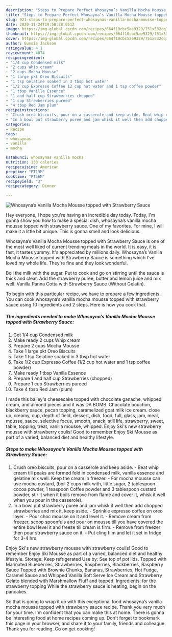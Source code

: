 ```yaml
---
description: "Steps to Prepare Perfect Whosayna’s Vanilla Mocha Mousse topped with Strawberry Sauce"
title: "Steps to Prepare Perfect Whosayna’s Vanilla Mocha Mousse topped with Strawberry Sauce"
slug: 921-steps-to-prepare-perfect-whosaynas-vanilla-mocha-mousse-topped-with-strawberry-sauce
date: 2020-11-24T19:58:28.051Z
image: https://img-global.cpcdn.com/recipes/664f10cbc5ae9329/751x532cq70/whosaynas-vanilla-mocha-mousse-topped-with-strawberry-sauce-recipe-main-photo.jpg
thumbnail: https://img-global.cpcdn.com/recipes/664f10cbc5ae9329/751x532cq70/whosaynas-vanilla-mocha-mousse-topped-with-strawberry-sauce-recipe-main-photo.jpg
cover: https://img-global.cpcdn.com/recipes/664f10cbc5ae9329/751x532cq70/whosaynas-vanilla-mocha-mousse-topped-with-strawberry-sauce-recipe-main-photo.jpg
author: Gussie Jackson
ratingvalue: 4.1
reviewcount: 4874
recipeingredient:
- "1/4 cup Condensed milk"
- "2 cups Whip cream"
- "2 cups Mocha Mousse"
- "1 large pkt Oreo Biscuits"
- "1 tsp Gelatine soaked in 3 tbsp hot water"
- "1/2 cup Expresso Coffee 12 cup hot water and 1 tsp coffee powder"
- "1 tbsp Vanilla Essence"
- "1 and half cup Strawberries chopped"
- "1 cup Strawberries pureed"
- "4 tbsp Red Jam plum"
recipeinstructions:
- "Crush oreo biscuits, pour on a casserole and keep aside. Beat whip cream till peaks are formed fold in condensed milk, vanilla essence and gelatine mix well. Keep the cream in freezer. For mocha mousse can use mocha custard, (boil 2 cups milk with, little sugar, 2 tablespoon cocoa powder, 1 teaspoon Coffee powder and 3 tablespoon custard powder, stir it when it boils remove from flame and cover it, whisk it well when you pour in the casserole)."
- "In a bowl put strawberry puree and jam whisk it well then add chopped strawberries and mix it, keep aside. Sprinkle expresso coffee on oreo layer. Pour choc mousse on it and level it. Remove cream from freezer, scoop spoonfuls and pour on mousse till you have covered the entire bowl level it and freeze till cream is firm. Remove from freezer then pour strawberry sauce on it. Put cling film and let it set in fridge for 3-4 hrs"
categories:
- Recipe
tags:
- whosaynas
- vanilla
- mocha

katakunci: whosaynas vanilla mocha 
nutrition: 133 calories
recipecuisine: American
preptime: "PT13M"
cooktime: "PT56M"
recipeyield: "3"
recipecategory: Dinner

---
```



![Whosayna’s Vanilla Mocha Mousse topped with Strawberry Sauce](https://img-global.cpcdn.com/recipes/664f10cbc5ae9329/751x532cq70/whosaynas-vanilla-mocha-mousse-topped-with-strawberry-sauce-recipe-main-photo.jpg)

Hey everyone, I hope you're having an incredible day today. Today, I'm gonna show you how to make a special dish, whosayna’s vanilla mocha mousse topped with strawberry sauce. One of my favorites. For mine, I will make it a little bit unique. This is gonna smell and look delicious.

Whosayna’s Vanilla Mocha Mousse topped with Strawberry Sauce is one of the most well liked of current trending meals in the world. It is easy, it is fast, it tastes yummy. It's appreciated by millions daily. Whosayna’s Vanilla Mocha Mousse topped with Strawberry Sauce is something which I've loved my whole life. They're fine and they look wonderful.

Boil the milk with the sugar. Put to cook and go on stirring until the sauce is thick and clear. Add the strawberry puree, butter and lemon juice and mix well. Vanilla Panna Cotta with Strawberry Sauce (Without Gelatin).


To begin with this particular recipe, we have to prepare a few ingredients. You can cook whosayna’s vanilla mocha mousse topped with strawberry sauce using 10 ingredients and 2 steps. Here is how you cook that.

<!--inarticleads1-->

##### The ingredients needed to make Whosayna’s Vanilla Mocha Mousse topped with Strawberry Sauce:

1. Get 1/4 cup Condensed milk
1. Make ready 2 cups Whip cream
1. Prepare 2 cups Mocha Mousse
1. Take 1 large pkt Oreo Biscuits
1. Take 1 tsp Gelatine soaked in 3 tbsp hot water
1. Take 1/2 cup Expresso Coffee (1/2 cup hot water and 1 tsp coffee powder)
1. Make ready 1 tbsp Vanilla Essence
1. Prepare 1 and half cup Strawberries (chopped)
1. Prepare 1 cup Strawberries pureed
1. Take 4 tbsp Red Jam (plum)


I made this bailey&#39;s cheesecake topped with chocolate ganache, whipped cream, and almond pieces and it was DA BOMB. Chocolate bouchon, blackberry sauce, pecan topping, caramelized goat milk ice cream. close up, creamy, cup, depth of field, dessert, dish, food, full, glass, jam, meal, mousse, sauce, selective focus, smooth, snack, still life, strawberry, sweet, table, topping, treat, vanilla mousse, whipped. Enjoy Ski&#39;s new strawberry mousse with strawberry coulis! Good to remember Enjoy Ski Mousse as part of a varied, balanced diet and healthy lifestyle. 

<!--inarticleads2-->

##### Steps to make Whosayna’s Vanilla Mocha Mousse topped with Strawberry Sauce:

1. Crush oreo biscuits, pour on a casserole and keep aside. - Beat whip cream till peaks are formed fold in condensed milk, vanilla essence and gelatine mix well. Keep the cream in freezer. - For mocha mousse can use mocha custard, (boil 2 cups milk with, little sugar, 2 tablespoon cocoa powder, 1 teaspoon Coffee powder and 3 tablespoon custard powder, stir it when it boils remove from flame and cover it, whisk it well when you pour in the casserole).
1. In a bowl put strawberry puree and jam whisk it well then add chopped strawberries and mix it, keep aside. - Sprinkle expresso coffee on oreo layer. - Pour choc mousse on it and level it. - Remove cream from freezer, scoop spoonfuls and pour on mousse till you have covered the entire bowl level it and freeze till cream is firm. - Remove from freezer then pour strawberry sauce on it. - Put cling film and let it set in fridge for 3-4 hrs


Enjoy Ski&#39;s new strawberry mousse with strawberry coulis! Good to remember Enjoy Ski Mousse as part of a varied, balanced diet and healthy lifestyle. Storage: Keep refrigerated Use by: See top of pot lids. Topped with Marinated Blueberries, Strawberries, Raspberries, Blackberries, Raspberry Sauce Topped with Brownie Chunks, Bananas, Strawberries, Hot Fudge, Caramel Sauce and Whipped Vanilla Soft Serve Ice Cream and Strawberry Gelato blended with Marshmallow Fluff and topped. Ingredients: for the strawberry topping While the strawberry sauce is heating, begin on the pancakes. 

So that is going to wrap it up with this exceptional food whosayna’s vanilla mocha mousse topped with strawberry sauce recipe. Thank you very much for your time. I'm confident that you can make this at home. There is gonna be interesting food at home recipes coming up. Don't forget to bookmark this page in your browser, and share it to your family, friends and colleague. Thank you for reading. Go on get cooking!
